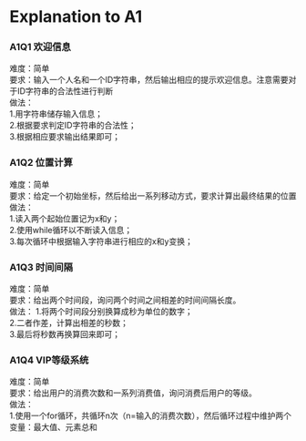# Explanation to A1

### A1Q1 欢迎信息
难度：简单  
要求：输入一个人名和一个ID字符串，然后输出相应的提示欢迎信息。注意需要对于ID字符串的合法性进行判断  
做法：  
1.用字符串储存输入信息；  
2.根据要求判定ID字符串的合法性；  
3.根据相应要求输出结果即可；  

### A1Q2 位置计算
难度：简单  
要求：给定一个初始坐标，然后给出一系列移动方式，要求计算出最终结果的位置  
做法：  
1.读入两个起始位置记为x和y；  
2.使用while循环以不断读入信息；  
3.每次循环中根据输入字符串进行相应的x和y变换；  

### A1Q3 时间间隔
难度：简单  
要求：给出两个时间段，询问两个时间之间相差的时间间隔长度。  
做法：
1.将两个时间段分别换算成秒为单位的数字；  
2.二者作差，计算出相差的秒数；  
3.最后将秒数再换算回来即可；  

### A1Q4 VIP等级系统
难度：简单   
要求：给出用户的消费次数和一系列消费值，询问消费后用户的等级。  
做法：  
1.使用一个for循环，共循环n次（n=输入的消费次数），然后循环过程中维护两个变量：最大值、元素总和
